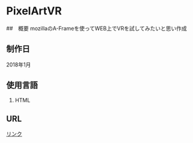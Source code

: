 # PixelArtVR

##　概要
mozillaのA-Frameを使ってWEB上でVRを試してみたいと思い作成

## 制作日
2018年1月
## 使用言語
1. HTML
## URL
[リンク](https://maigo999.github.io/PixelArtVR/)
